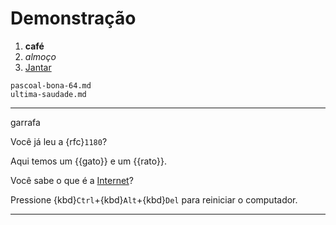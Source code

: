 # Demonstração

1. **café**
1. *almoço*
1. [Jantar](https://www.dicio.com.br/jantar/)


```{toctree}
pascoal-bona-64.md
ultima-saudade.md
```
---
garrafa

Você já leu a {rfc}`1180`?

Aqui temos um {{gato}} e um {{rato}}.

Você sabe o que é a [Internet](dic:internet)?

Pressione {kbd}`Ctrl`+{kbd}`Alt`+{kbd}`Del` para reiniciar o computador.

---

